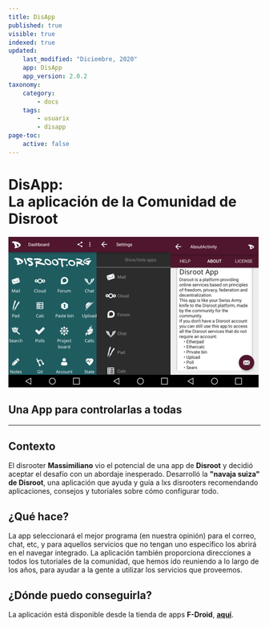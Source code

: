 ```yaml
---
title: DisApp
published: true
visible: true
indexed: true
updated:
    last_modified: "Diciembre, 2020"		
    app: DisApp
    app_version: 2.0.2
taxonomy:
    category:
        - docs
    tags:
        - usuarix
        - disapp
page-toc:
    active: false
---
```


# DisApp:<br> La aplicación de la Comunidad de Disroot

![](thumb.png)

## **Una App para controlarlas a todas**

---
## Contexto
El disrooter **Massimiliano** vio el potencial de una app de **Disroot** y decidió aceptar el desafío con un abordaje inesperado. Desarrolló la **"navaja suiza" de Disroot**, una aplicación que ayuda y guía a lxs disrooters recomendando aplicaciones, consejos y tutoriales sobre cómo configurar todo.

## ¿Qué hace?
La app seleccionará el mejor programa (en nuestra opinión) para el correo, chat, etc, y para aquellos servicios que no tengan uno específico los abrirá en el navegar integrado. La aplicación también proporciona direcciones a todos los tutoriales de la comunidad, que hemos ido reuniendo a lo largo de los años, para ayudar a la gente a utilizar los servicios que proveemos.

## ¿Dónde puedo conseguirla?
La aplicación está disponible desde la tienda de apps **F-Droid**, [**aquí**](https://f-droid.org/es/packages/org.disroot.disrootapp/).
